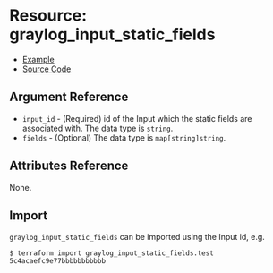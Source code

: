 # Resource: graylog_input_static_fields

* [Example](https://github.com/bmhughes/terraform-provider-graylog/blob/master/examples/v0.12/input.tf)
* [Source Code](https://github.com/bmhughes/terraform-provider-graylog/blob/master/graylog/resource/system/input/staticfield/resource.go)

## Argument Reference

* `input_id` - (Required) id of the Input which the static fields are associated with. The data type is `string`.
* `fields` - (Optional) The data type is `map[string]string`.

## Attributes Reference

None.

## Import

`graylog_input_static_fields` can be imported using the Input id, e.g.

```console
$ terraform import graylog_input_static_fields.test 5c4acaefc9e77bbbbbbbbbbb
```
